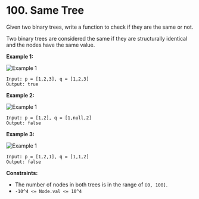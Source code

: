 # 100. Same Tree

Given two binary trees, write a function to check if they are the same or not.

Two binary trees are considered the same if they are structurally identical and the nodes have the same value.

**Example 1:**

![Example 1](https://assets.leetcode.com/uploads/2020/12/20/ex1.jpg)

```
Input: p = [1,2,3], q = [1,2,3]
Output: true
```

**Example 2:**

![Example 1](https://assets.leetcode.com/uploads/2020/12/20/ex2.jpg)


```
Input: p = [1,2], q = [1,null,2]
Output: false
```

**Example 3:**

![Example 1](https://assets.leetcode.com/uploads/2020/12/20/ex3.jpg)

```
Input: p = [1,2,1], q = [1,1,2]
Output: false
```

**Constraints:**

* The number of nodes in both trees is in the range of `[0, 100]`.
* `-10^4 <= Node.val <= 10^4`